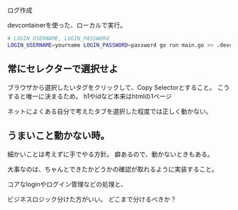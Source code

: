 # 

##

ログ作成

devcontainerを使った、ローカルで実行。


```bash
# LOGIN_USERNAME, LOGIN_PASSWORd
LOGIN_USERNAME=yourname LOGIN_PASSWORD=password go run main.go >> .devcontainer/logs/app.log 2>> .devcontainer/logs/app_error.log
```

## 常にセレクターで選択せよ

ブラウザから選択したいタグをクリックして、Copy Selectorとすること。
こうすると唯一に決まるため。
h1やidなど本来はhtmlの1ページ

ネットによくある自分で考えたタブを選択した程度では正しく動かない。


## うまいこと動かない時。

細かいことは考えずに手でやる方針。
癖あるので、動かないときもある。

大事なのは、ちゃんとできたかどうかの確認が取れるように実装すること。

コアなloginやログイン管理などの処理と、

ビジネスロジック分けた方がいい。
どこまで分けるべきか？
